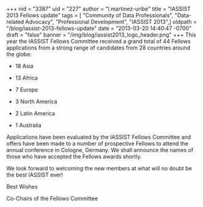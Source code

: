+++
nid = "3387"
uid = "227"
author = "l.martinez-uribe"
title = "IASSIST 2013 Fellows update"
tags = [ "Community of Data Professionals", "Data-related Advocacy", "Professional Development", "IASSIST 2013",]
oldpath = "/blog/iassist-2013-fellows-update"
date = "2013-03-20 14:40:47 -0700"
draft = "false"
banner = "/img/blog/iassist2013_logo_header.png"
+++
This year the IASSIST Fellows Committee received a grand total of 44
Fellows applications from a strong range of candidates from 28 countries
around the globe:

-   18 Asia    

-   13 Africa

-   7 Europe

-   3 North America

-   2 Latin America

-   1 Australia

Applications have been evaluated by the IASSIST Fellows Committee and
offers have been made to a number of prospective Fellows to attend the
annual conference in Cologne, Germany. We shall announce the names of
those who have accepted the Fellows awards shortly.

We look forward to welcoming the new members at what will no doubt be
the best IASSIST ever!

Best Wishes

Co-Chairs of the Fellows Committee
